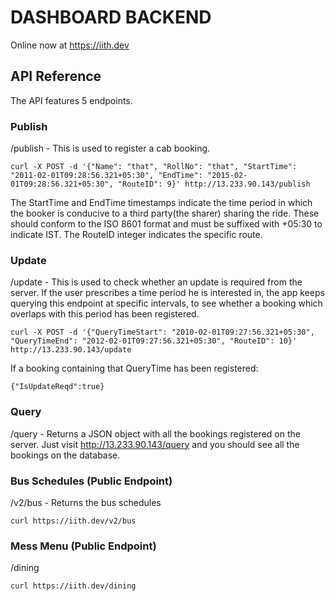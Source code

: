 # DASHBOARD BACKEND

Online now at https://iith.dev

## API Reference

The API features 5 endpoints. 
### Publish 
/publish - This is used to register a cab booking. 
```
curl -X POST -d '{"Name": "that", "RollNo": "that", "StartTime": "2011-02-01T09:28:56.321+05:30", "EndTime": "2015-02-01T09:28:56.321+05:30", "RouteID": 9}' http://13.233.90.143/publish
```
The StartTime and EndTime timestamps indicate the time period in which the booker is conducive to a third party(the sharer) sharing the ride. These should conform to the ISO 8601 format and must be suffixed with +05:30 to indicate IST. The RouteID integer indicates the specific route. 

### Update 
/update - This is used to check whether an update is required from the server. If the user prescribes a time period he is interested in, the app keeps querying this endpoint at specific intervals, to see whether a booking which overlaps with this period has been registered. 
```
curl -X POST -d '{"QueryTimeStart": "2010-02-01T09:27:56.321+05:30", "QueryTimeEnd": "2012-02-01T09:27:56.321+05:30", "RouteID": 10}' http://13.233.90.143/update
```
If a booking containing that QueryTime has been registered: 
```
{"IsUpdateReqd":true}
```

### Query 
/query - Returns a JSON object with all the bookings registered on the server. Just visit http://13.233.90.143/query and you should see all the bookings on the database. 

### Bus Schedules (Public Endpoint)
/v2/bus - Returns the bus schedules 
```
curl https://iith.dev/v2/bus
```
### Mess Menu (Public Endpoint)
/dining
```
curl https://iith.dev/dining
```
